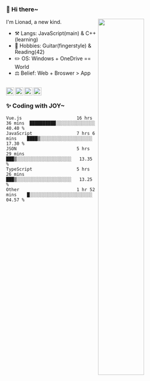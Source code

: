 ### 👋 Hi there~

[<img align="right" width="50%" src="https://github-readme-stats.vercel.app/api?username=Lionad-Morotar&show_icons=true">](https://metrics.lecoq.io/Lionad-Morotar?template=classic)

I'm Lionad, a new kind.

- ⚒️ Langs: JavaScript(main) & C++(learning)
- 🎨 Hobbies: Guitar(fingerstyle) & Reading(42)
- ✏️ OS: Windows + OneDrive == World
- ⚖️ Belief: Web + Broswer > App

<br />

<a href="https://www.lionad.art">
  <img align="left" alt="lionad-art" width="22px" src="https://cdn.jsdelivr.net/npm/simple-icons@3.1.0/icons/wordpress.svg" />
</a>
<a href="#1806234223">
  <img align="left" alt="1806234223" width="22px" src="https://cdn.jsdelivr.net/npm/simple-icons@3.1.0/icons/tencentqq.svg" />
</a>
<a href="https://www.zhihu.com/people/Lionad">
  <img align="left" alt="132yse" width="22px" src="https://cdn.jsdelivr.net/npm/simple-icons@3.1.0/icons/zhihu.svg" />
</a>
<a href="https://github.com/Lionad-Morotar">
  <img align="left" alt="yisar" width="22px" src="https://cdn.jsdelivr.net/npm/simple-icons@3.1.0/icons/github.svg" />
</a>

<br />

### ✨ Coding with JOY~

<!--START_SECTION:waka-->

```text
Vue.js                     16 hrs 36 mins  ██████████░░░░░░░░░░░░░░░   40.40 %
JavaScript                 7 hrs 6 mins    ████▒░░░░░░░░░░░░░░░░░░░░   17.30 %
JSON                       5 hrs 29 mins   ███▒░░░░░░░░░░░░░░░░░░░░░   13.35 %
TypeScript                 5 hrs 26 mins   ███▒░░░░░░░░░░░░░░░░░░░░░   13.25 %
Other                      1 hr 52 mins    █░░░░░░░░░░░░░░░░░░░░░░░░   04.57 %
```

<!--END_SECTION:waka-->
